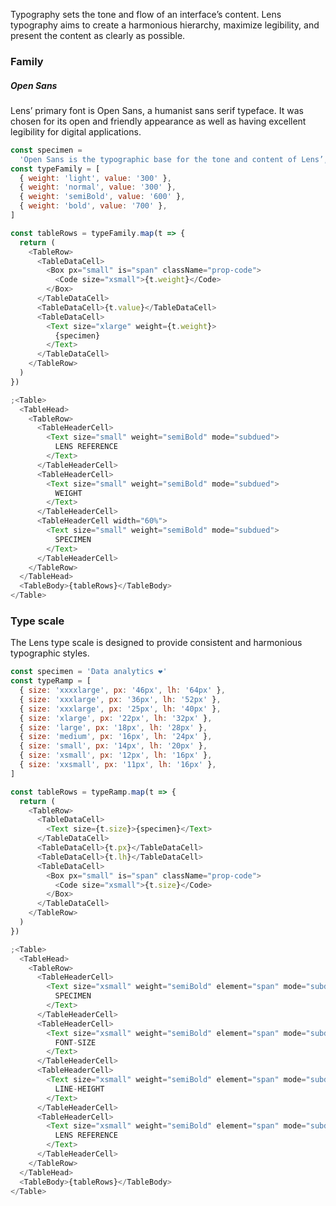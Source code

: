 <div class="component-desc"><p>Typography sets the tone and flow of an interface’s content. Lens typography aims to create a harmonious hierarchy, maximize legibility, and present the content as clearly as possible.</p></div>

<div class="doc-section-divider"></div>

### Family

##### Open Sans

Lens’ primary font is Open Sans, a humanist sans serif typeface. It was chosen for its open and friendly appearance as well as having excellent legibility for digital applications.

```js noeditor
const specimen =
  'Open Sans is the typographic base for the tone and content of Lens’, Lookers design system'
const typeFamily = [
  { weight: 'light', value: '300' },
  { weight: 'normal', value: '300' },
  { weight: 'semiBold', value: '600' },
  { weight: 'bold', value: '700' },
]

const tableRows = typeFamily.map(t => {
  return (
    <TableRow>
      <TableDataCell>
        <Box px="small" is="span" className="prop-code">
          <Code size="xsmall">{t.weight}</Code>
        </Box>
      </TableDataCell>
      <TableDataCell>{t.value}</TableDataCell>
      <TableDataCell>
        <Text size="xlarge" weight={t.weight}>
          {specimen}
        </Text>
      </TableDataCell>
    </TableRow>
  )
})

;<Table>
  <TableHead>
    <TableRow>
      <TableHeaderCell>
        <Text size="small" weight="semiBold" mode="subdued">
          LENS REFERENCE
        </Text>
      </TableHeaderCell>
      <TableHeaderCell>
        <Text size="small" weight="semiBold" mode="subdued">
          WEIGHT
        </Text>
      </TableHeaderCell>
      <TableHeaderCell width="60%">
        <Text size="small" weight="semiBold" mode="subdued">
          SPECIMEN
        </Text>
      </TableHeaderCell>
    </TableRow>
  </TableHead>
  <TableBody>{tableRows}</TableBody>
</Table>
```

<div class="doc-section-divider"></div>

### Type scale

The Lens type scale is designed to provide consistent and harmonious typographic styles.

```js noeditor
const specimen = 'Data analytics ❤️'
const typeRamp = [
  { size: 'xxxxlarge', px: '46px', lh: '64px' },
  { size: 'xxxlarge', px: '36px', lh: '52px' },
  { size: 'xxxlarge', px: '25px', lh: '40px' },
  { size: 'xlarge', px: '22px', lh: '32px' },
  { size: 'large', px: '18px', lh: '28px' },
  { size: 'medium', px: '16px', lh: '24px' },
  { size: 'small', px: '14px', lh: '20px' },
  { size: 'xsmall', px: '12px', lh: '16px' },
  { size: 'xxsmall', px: '11px', lh: '16px' },
]

const tableRows = typeRamp.map(t => {
  return (
    <TableRow>
      <TableDataCell>
        <Text size={t.size}>{specimen}</Text>
      </TableDataCell>
      <TableDataCell>{t.px}</TableDataCell>
      <TableDataCell>{t.lh}</TableDataCell>
      <TableDataCell>
        <Box px="small" is="span" className="prop-code">
          <Code size="xsmall">{t.size}</Code>
        </Box>
      </TableDataCell>
    </TableRow>
  )
})

;<Table>
  <TableHead>
    <TableRow>
      <TableHeaderCell>
        <Text size="xsmall" weight="semiBold" element="span" mode="subdued">
          SPECIMEN
        </Text>
      </TableHeaderCell>
      <TableHeaderCell>
        <Text size="xsmall" weight="semiBold" element="span" mode="subdued">
          FONT-SIZE
        </Text>
      </TableHeaderCell>
      <TableHeaderCell>
        <Text size="xsmall" weight="semiBold" element="span" mode="subdued">
          LINE-HEIGHT
        </Text>
      </TableHeaderCell>
      <TableHeaderCell>
        <Text size="xsmall" weight="semiBold" element="span" mode="subdued">
          LENS REFERENCE
        </Text>
      </TableHeaderCell>
    </TableRow>
  </TableHead>
  <TableBody>{tableRows}</TableBody>
</Table>
```
